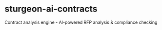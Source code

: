 # sturgeon-ai-contracts
Contract analysis engine - AI-powered RFP analysis &amp; compliance checking
